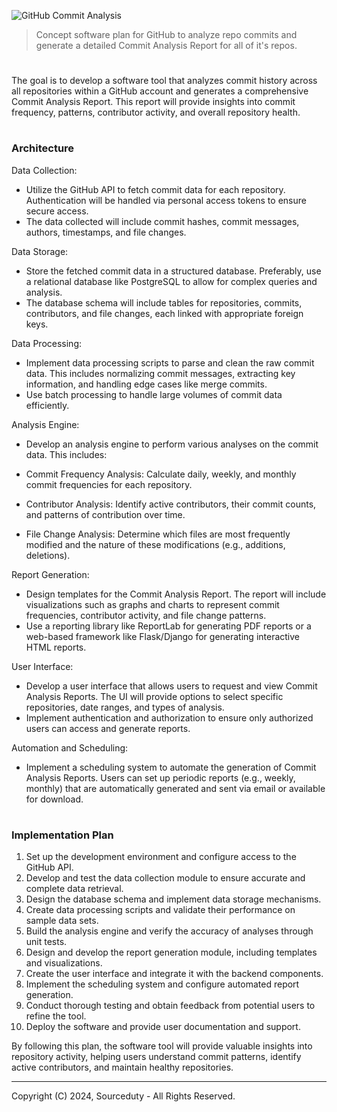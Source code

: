 ![GitHub Commit Analysis](https://github.com/sourceduty/GitHub_Commit_Analyzer/assets/123030236/a54ab241-30ad-4e66-b0db-33a8f7585253)

> Concept software plan for GitHub to analyze repo commits and generate a detailed Commit Analysis Report for all of it's repos.

#

The goal is to develop a software tool that analyzes commit history across all repositories within a GitHub account and generates a comprehensive Commit Analysis Report. This report will provide insights into commit frequency, patterns, contributor activity, and overall repository health.

#
### Architecture

Data Collection:
- Utilize the GitHub API to fetch commit data for each repository. Authentication will be handled via personal access tokens to ensure secure access.
- The data collected will include commit hashes, commit messages, authors, timestamps, and file changes.

Data Storage:
- Store the fetched commit data in a structured database. Preferably, use a relational database like PostgreSQL to allow for complex queries and analysis.
- The database schema will include tables for repositories, commits, contributors, and file changes, each linked with appropriate foreign keys.

Data Processing:
- Implement data processing scripts to parse and clean the raw commit data. This includes normalizing commit messages, extracting key information, and handling edge cases like merge commits.
- Use batch processing to handle large volumes of commit data efficiently.

Analysis Engine:
- Develop an analysis engine to perform various analyses on the commit data. This includes:
  
- Commit Frequency Analysis: Calculate daily, weekly, and monthly commit frequencies for each repository.
- Contributor Analysis: Identify active contributors, their commit counts, and patterns of contribution over time.
- File Change Analysis: Determine which files are most frequently modified and the nature of these modifications (e.g., additions, deletions).

Report Generation:
- Design templates for the Commit Analysis Report. The report will include visualizations such as graphs and charts to represent commit frequencies, contributor activity, and file change patterns.
- Use a reporting library like ReportLab for generating PDF reports or a web-based framework like Flask/Django for generating interactive HTML reports.

User Interface:
- Develop a user interface that allows users to request and view Commit Analysis Reports. The UI will provide options to select specific repositories, date ranges, and types of analysis.
- Implement authentication and authorization to ensure only authorized users can access and generate reports.

Automation and Scheduling:
- Implement a scheduling system to automate the generation of Commit Analysis Reports. Users can set up periodic reports (e.g., weekly, monthly) that are automatically generated and sent via email or available for download.

#
### Implementation Plan

1. Set up the development environment and configure access to the GitHub API.
2. Develop and test the data collection module to ensure accurate and complete data retrieval.
3. Design the database schema and implement data storage mechanisms.
4. Create data processing scripts and validate their performance on sample data sets.
5. Build the analysis engine and verify the accuracy of analyses through unit tests.
6. Design and develop the report generation module, including templates and visualizations.
7. Create the user interface and integrate it with the backend components.
8. Implement the scheduling system and configure automated report generation.
9. Conduct thorough testing and obtain feedback from potential users to refine the tool.
10. Deploy the software and provide user documentation and support.

By following this plan, the software tool will provide valuable insights into repository activity, helping users understand commit patterns, identify active contributors, and maintain healthy repositories.

***
Copyright (C) 2024, Sourceduty - All Rights Reserved.
